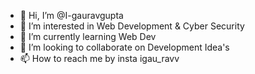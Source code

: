 - 👋 Hi, I’m @I-gauravgupta
- 👀 I’m interested in Web Development & Cyber Security
- 🌱 I’m currently learning Web Dev
- 💞️ I’m looking to collaborate on Development Idea's
- 📫 How to reach me by insta igau_ravv

<!---
I-gauravgupta/I-gauravgupta is a ✨ special ✨ repository because its `README.md` (this file) appears on your GitHub profile.
You can click the Preview link to take a look at your changes.
--->

